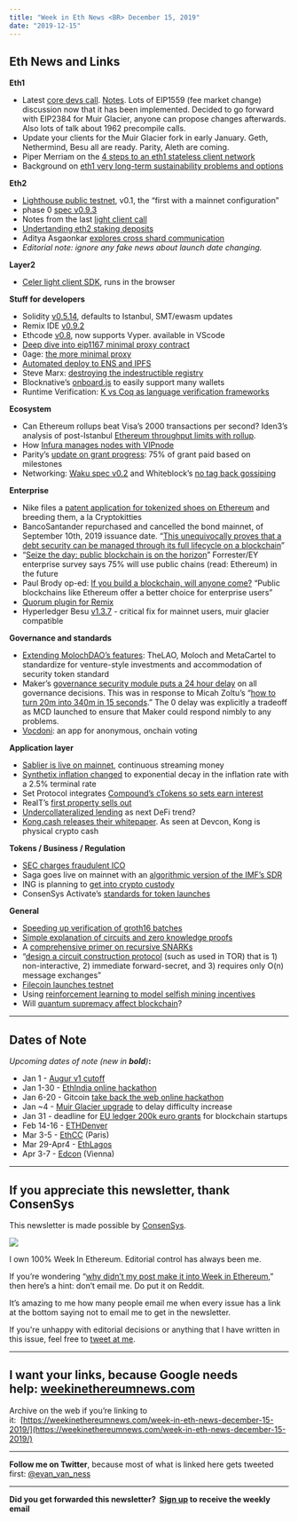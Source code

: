 ```yaml
---
title: "Week in Eth News <BR> December 15, 2019"
date: "2019-12-15"
---
```


## **Eth News and Links**

**Eth1**

- Latest [core devs call](https://www.youtube.com/watch?v=HpoBvMylPfk&feature=youtu.be). [Notes](https://twitter.com/TimBeiko/status/1205483535513137157). Lots of EIP1559 (fee market change) discussion now that it has been implemented. Decided to go forward with EIP2384 for Muir Glacier, anyone can propose changes afterwards. Also lots of talk about 1962 precompile calls.
- Update your clients for the Muir Glacier fork in early January. Geth, Nethermind, Besu all are ready. Parity, Aleth are coming.
- Piper Merriam on the [4 steps to an eth1 stateless client network](https://www.reddit.com/r/ethereum/comments/e8ujfy/are_stateless_clients_a_dead_end/faf9a6x/?context=3)
- Background on [eth1 very long-term sustainability problems and options](https://blog.ethereum.org/2019/12/10/eth1x-files-fast-sync/)

**Eth2**

- [Lighthouse public testnet](https://lighthouse.sigmaprime.io/update-19.html), v0.1, the “first with a mainnet configuration”
- phase 0 [spec v0.9.3](https://github.com/ethereum/eth2.0-specs/releases/tag/v0.9.3)
- Notes from the last [light client call](https://medium.com/chainsafe-systems/light-client-task-force-call-2-bdb3d24d2b2b)
- [Undertanding eth2 staking deposits](https://www.attestant.io/posts/understanding-ethereum-staking-deposits/)
- Aditya Asgaonkar [explores cross shard communication](https://www.adiasg.me/2019/12/14/exploring-cross-shard-communication-in-eth2-0.html)
- _Editorial note: ignore any fake news about launch date changing._

**Layer2**

- [Celer light client SDK](https://medium.com/celer-network/introducing-the-celer-light-client-sdk-d5c3498fa6b), runs in the browser

**Stuff for developers**

- Solidity [v0.5.14](https://github.com/ethereum/solidity/releases/tag/v0.5.14), defaults to Istanbul, SMT/ewasm updates
- Remix IDE [v0.9.2](https://medium.com/remix-ide/remix-ide-v0-9-2-release-893a71b25740)
- Ethcode [v0.8](https://github.com/quantanet/ethcode/releases/tag/v0.0.8), now supports Vyper. available in VScode
- [Deep dive into eip1167 minimal proxy contract](https://blog.openzeppelin.com/deep-dive-into-the-minimal-proxy-contract/)
- 0age: [the more minimal proxy](https://medium.com/coinmonks/the-more-minimal-proxy-5756ae08ee48)
- [Automated deploy to ENS and IPFS](https://medium.com/@triplespeeder/automated-deploy-to-ipfs-and-ens-12bae2f40302)
- Steve Marx: [destroying the indestructible registry](https://diligence.consensys.net/blog/2019/12/destroying-the-indestructible/)
- Blocknative’s [onboard.js](https://blog.blocknative.com/blog/onboard-js) to easily support many wallets
- Runtime Verification: [K vs Coq as language verification frameworks](https://runtimeverification.com/blog/k-vs-coq-as-language-verification-frameworks-part-1-of-3/)  
    

**Ecosystem**

- Can Ethereum rollups beat Visa’s 2000 transactions per second? Iden3’s analysis of post-Istanbul [Ethereum throughput limits with rollup](https://iden3.io/post/istanbul-zkrollup-ethereum-throughput-limits-analysis).
- How [Infura manages nodes with VIPnode](https://blog.infura.io/how-infura-uses-vipnode-to-manage-ethereum-nodes-972cf2acc0f0)
- Parity’s [update on grant progress](https://www.parity.io/an-update-on-paritys-ethereum-foundation-grant-progress/): 75% of grant paid based on milestones
- Networking: [Waku spec v0.2](https://forum.vac.dev/t/waku-project-and-progress/24/3) and Whiteblock’s [no tag back gossiping](https://medium.com/whiteblock/no-tag-back-gossiping-c8b99906e891)

**Enterprise**

- Nike files a [patent application for tokenized shoes on Ethereum](http://patft.uspto.gov/netacgi/nph-Parser?Sect1=PTO2&Sect2=HITOFF&p=1&u=%2Fnetahtml%2FPTO%2Fsearch-bool.html&r=1&f=G&l=50&co1=AND&d=PTXT&s1=Nike&s2=Crypto&OS=Nike+AND+Crypto&RS=Nike+AND+Crypto) and breeding them, a la Cryptokitties
- BancoSantander repurchased and cancelled the bond mainnet, of September 10th, 2019 issuance date. “[This unequivocally proves that a debt security can be managed through its full lifecycle on a blockchain](https://twitter.com/_JohnWhelan/status/1204342309040644096)”
- “[Seize the day: public blockchain is on the horizon](https://assets.ey.com/content/dam/ey-sites/ey-com/en_gl/topics/blockchain/ey-public-blockchain-opportunity-snapshot.pdf)” Forrester/EY enterprise survey says 75% will use public chains (read: Ethereum) in the future
- Paul Brody op-ed: [If you build a blockchain, will anyone come?](https://www.theblockcrypto.com/post/50065/if-you-build-a-blockchain-will-anyone-come) “Public blockchains like Ethereum offer a better choice for enterprise users”
- [Quorum plugin for Remix](https://medium.com/remix-ide/quorum-plugin-for-remix-ee232ebca64c)
- Hyperledger Besu [v1.3.7](https://github.com/hyperledger/besu/releases/tag/1.3.7) - critical fix for mainnet users, muir glacier compatible

**Governance and standards**

- [Extending MolochDAO’s features](https://medium.com/@thelaoofficial/the-lao-joins-forces-with-moloch-dao-and-metacartel-to-begin-to-standardize-dao-related-smart-b6ee4b0db071): TheLAO, Moloch and MetaCartel to standardize for venture-style investments and accommodation of security token standard
- Maker’s [governance security module puts a 24 hour delay](https://blog.makerdao.com/governance-security-module-gsm/) on all governance decisions. This was in response to Micah Zoltu’s “[how to turn 20m into 340m in 15 seconds](https://medium.com/@MicahZoltu/how-to-turn-20m-into-340m-in-15-seconds-48d161a42311).” The 0 delay was explicitly a tradeoff as MCD launched to ensure that Maker could respond nimbly to any problems.
- [Vocdoni](https://twitter.com/vocdoni/status/1204667203255177216): an app for anonymous, onchain voting

**Application layer**

- [Sablier is live on mainnet](https://twitter.com/SablierHQ/status/1205533344886411264), continuous streaming money
- [Synthetix inflation changed](https://blog.synthetix.io/the-capella-release/) to exponential decay in the inflation rate with a 2.5% terminal rate
- Set Protocol integrates [Compound’s cTokens so sets earn interest](https://medium.com/set-protocol/introducing-ctokens-on-tokensets-e08bc3b4e05c)
- RealT’s [first property sells out](https://www.reddit.com/r/ethfinance/comments/ea8suo/the_first_property_ever_to_be_tokenized_on/)
- [Undercollateralized lending](https://twitter.com/AlexMasmej/status/1204354944301707265) as next DeFi trend?
- [Kong.cash releases their whitepaper](https://www.reddit.com/r/ethereum/comments/e8zz2g/kong_physical_cryptocurrency/). As seen at Devcon, Kong is physical crypto cash

**Tokens / Business / Regulation**

- [SEC charges fraudulent ICO](https://www.sec.gov/news/press-release/2019-259)
- Saga goes live on mainnet with an [algorithmic version of the IMF’s SDR](https://www.finextra.com/newsarticle/34932/saga-launches-global-stabilised-digital-currency)
- ING is planning to [get into crypto custody](https://www.reuters.com/article/us-crypto-currencies-ing-exclusive-idUSKBN1YF2GN)
- ConsenSys Activate’s [standards for token launches](https://codefi.consensys.net/blog/activate-token-launch-standards)  
    

**General**

- [Speeding up verification of groth16 batches](https://eprint.iacr.org/2019/1177.pdf)
- [Simple explanation of circuits and zero knowledge proofs](https://medium.com/web3studio/simple-explanations-of-arithmetic-circuits-and-zero-knowledge-proofs-806e59a79785)
- A [comprehensive primer on recursive SNARKs](https://www.michaelstraka.com/posts/recursivesnarks/)
- “[design a circuit construction protocol](https://twitter.com/KaiGellert/status/1204344110037053442) (such as used in TOR) that is 1) non-interactive, 2) immediate forward-secret, and 3) requires only O(n) message exchanges”
- [Filecoin launches testnet](https://filecoin.io/blog/filecoin-testnet-mining/)
- Using [reinforcement learning to model selfish mining incentives](https://pegasys.tech/reinforcement-learning/)
- Will [quantum supremacy affect blockchain](https://consensys.net/blog/blockchain-development/how-will-quantum-supremacy-affect-blockchain/)?

* * *

## **Dates of Note**

_Upcoming dates of note (new in **bold**)_**:**

- Jan 1 - [Augur v1 cutoff](https://www.augur.net/blog/v1-cutoff-update/)
- Jan 1-30 - [EthIndia online hackathon](https://online.ethindia.co/)
- Jan 6-20 - Gitcoin [take back the web online hackathon](https://gitcoin.co/hackathon/take-back-the-web/?)
- Jan ~4 - [Muir Glacier upgrade](https://ethernodes.org/muir_glacier) to delay difficulty increase
- Jan 31 - deadline for [EU ledger 200k euro grants](https://fundingbox.com/spaces/ledger-ledger-news-and-updates/5dbfcb7d52317832f85906c8) for blockchain startups
- Feb 14-16 - [ETHDenver](https://www.ethdenver.com/)
- Mar 3-5 - [EthCC](https://ethcc.io/) (Paris)
- Mar 29-Apr4 - [EthLagos](https://ethlagos.io/)
- Apr 3-7 - [Edcon](https://www.edcon.io/) (Vienna)

* * *

## **If you appreciate this newsletter, thank ConsenSys**

This newsletter is made possible by [ConsenSys](https://consensys.net/).  

[![](https://cdn.substack.com/image/fetch/w_1100,c_limit,f_auto,q_auto:good/https%3A%2F%2Fbucketeer-e05bbc84-baa3-437e-9518-adb32be77984.s3.amazonaws.com%2Fpublic%2Fimages%2F08f1b2fd-57e2-4d4b-bd42-730c769114be_240x240.jpeg)](https://cdn.substack.com/image/fetch/c_limit,f_auto,q_auto:good/https%3A%2F%2Fbucketeer-e05bbc84-baa3-437e-9518-adb32be77984.s3.amazonaws.com%2Fpublic%2Fimages%2F08f1b2fd-57e2-4d4b-bd42-730c769114be_240x240.jpeg)

I own 100% Week In Ethereum. Editorial control has always been me.

If you’re wondering “[why didn’t my post make it into Week in Ethereum](https://www.evanvanness.com/post/179914035841/why-didnt-my-post-make-the-newsletter),” then here’s a hint: don’t email me. Do put it on Reddit.

It’s amazing to me how many people email me when every issue has a link at the bottom saying not to email me to get in the newsletter.

If you're unhappy with editorial decisions or anything that I have written in this issue, feel free to [tweet at me](https://twitter.com/evan_van_ness).

* * *

## **I want your links, because Google needs help: [weekinethereumnews.com](https://weekinethereumnews.com/)**

Archive on the web if you’re linking to it:  [https://weekinethereumnews.com/week-in-eth-news-december-15-2019/](https://weekinethereumnews.com/week-in-eth-news-december-15-2019/)

* * *

**Follow me on Twitter**, because most of what is linked here gets tweeted first: [@evan\_van\_ness](https://twitter.com/evan_van_ness)

* * *

**Did you get forwarded this newsletter?  [Sign up](https://weekinethereum.substack.com/subscribe#about) to receive the weekly email**
